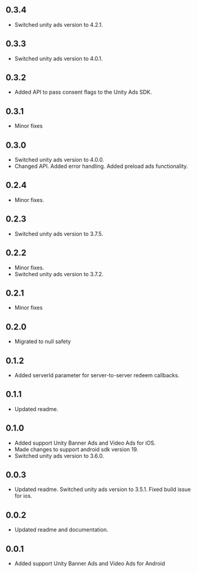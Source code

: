 ## 0.3.4

* Switched unity ads version to 4.2.1.

## 0.3.3

* Switched unity ads version to 4.0.1.

## 0.3.2

* Added API to pass consent flags to the Unity Ads SDK.

## 0.3.1

* Minor fixes

## 0.3.0

* Switched unity ads version to 4.0.0.
* Changed API. Added error handling. Added preload ads functionality.

## 0.2.4

* Minor fixes.

## 0.2.3

* Switched unity ads version to 3.7.5.

## 0.2.2

* Minor fixes.
* Switched unity ads version to 3.7.2.

## 0.2.1

* Minor fixes

## 0.2.0

* Migrated to null safety

## 0.1.2

* Added serverId parameter for server-to-server redeem callbacks.

## 0.1.1

* Updated readme.

## 0.1.0

* Added support Unity Banner Ads and Video Ads for iOS.
* Made changes to support android sdk version 19.
* Switched unity ads version to 3.6.0.

## 0.0.3

* Updated readme. Switched unity ads version to 3.5.1. Fixed build issue for ios.

## 0.0.2

* Updated readme and documentation.

## 0.0.1

* Added support Unity Banner Ads and Video Ads for Android
